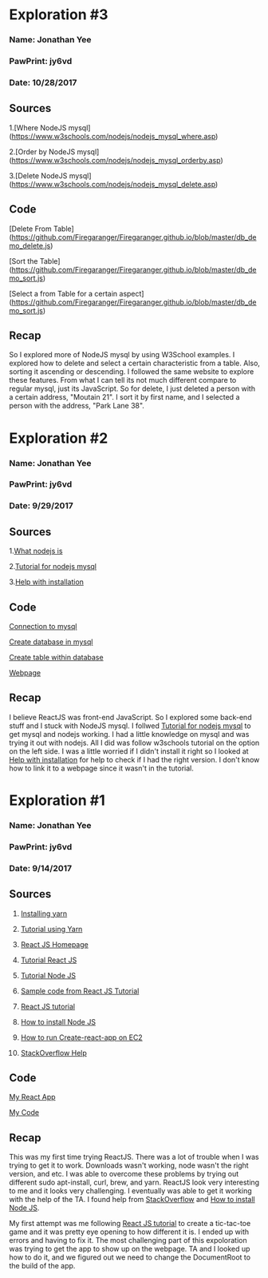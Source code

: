 # Exploration #3

### Name: Jonathan Yee
### PawPrint: jy6vd
### Date: 10/28/2017

## Sources 
  1.[Where NodeJS mysql] (https://www.w3schools.com/nodejs/nodejs_mysql_where.asp)
  
  2.[Order by NodeJS mysql] (https://www.w3schools.com/nodejs/nodejs_mysql_orderby.asp)
  
  3.[Delete NodeJS mysql] (https://www.w3schools.com/nodejs/nodejs_mysql_delete.asp)
## Code

[Delete From Table] (https://github.com/Firegaranger/Firegaranger.github.io/blob/master/db_demo_delete.js)

[Sort the Table] (https://github.com/Firegaranger/Firegaranger.github.io/blob/master/db_demo_sort.js)

[Select a from Table for a certain aspect] (https://github.com/Firegaranger/Firegaranger.github.io/blob/master/db_demo_sort.js)

## Recap

So I explored more of NodeJS mysql by using W3School examples. I explored how to delete and select a certain characteristic from a table. Also, sorting it ascending or descending. I followed the same website to explore these features. From what I can tell its not much different compare to regular mysql, just its JavaScript. So for delete, I just deleted a person with a certain address, "Moutain 21". I sort it by first name, and I selected a person with the address, "Park Lane 38".

# Exploration #2

### Name: Jonathan Yee
### PawPrint: jy6vd
### Date: 9/29/2017

## Sources

1.[What nodejs is](https://nodejs.org/en/)

2.[Tutorial for nodejs mysql](https://www.w3schools.com/nodejs/nodejs_mysql.asp)

3.[Help with installation](https://medium.com/technoetics/installing-and-setting-up-mysql-with-nodejs-in-ubuntu-75e0c0a693ba)

## Code

[Connection to mysql](https://github.com/Firegaranger/Firegaranger.github.io/blob/master/demo_db_connection.js)

[Create database in mysql](https://github.com/Firegaranger/Firegaranger.github.io/blob/master/demo_db_create_database.js)

[Create table within database](https://github.com/Firegaranger/Firegaranger.github.io/blob/master/demo_db_create_table.js)

[Webpage](http://cs4830.myjy6vd.tech/)


## Recap

I believe ReactJS was front-end JavaScript. So I explored some back-end stuff and I stuck with NodeJS mysql. I follwed [Tutorial for nodejs mysql](https://www.w3schools.com/nodejs/nodejs_mysql.asp) to get mysql and nodejs working. I had a little knowledge on mysql and was trying it out with nodejs. All I did was follow w3schools tutorial on the option on the left side. I was a little worried if I didn't install it right so I looked at [Help with installation](https://medium.com/technoetics/installing-and-setting-up-mysql-with-nodejs-in-ubuntu-75e0c0a693ba) for help to check if I had the right version. I don't know how to link it to a webpage since it wasn't in the tutorial.

# Exploration #1

### Name: Jonathan Yee
### PawPrint: jy6vd
### Date: 9/14/2017

## Sources

1. [Installing yarn](https://github.com/yarnpkg/yarn/issues/3708)

2. [Tutorial using Yarn](https://hackernoon.com/simple-react-development-in-2017-113bd563691f)

3. [React JS Homepage](https://facebook.github.io/react/docs/installation.html)

4. [Tutorial React JS](https://www.tutorialspoint.com/reactjs/reactjs_quick_guide.htm)

5. [Tutorial Node JS](https://www.tutorialspoint.com/nodejs/nodejs_environment_setup.htm)

6. [Sample code from React JS Tutorial](https://codepen.io/gaearon/pen/oWWQNa?editors=0010)

7. [React JS tutorial](https://facebook.github.io/react/tutorial/tutorial.html)

8. [How to install Node JS](https://tecadmin.net/install-latest-nodejs-npm-on-ubuntu/)

9. [How to run Create-react-app on EC2](https://www.peterbe.com/plog/how-to-deploy-a-create-react-app)

10. [StackOverflow Help](https://stackoverflow.com/questions/43517963/running-react-application-in-aws-ec2-server)

## Code

[My React App](http://cs4830.myjy6vd.tech/)

[My Code](https://github.com/Firegaranger/Firegaranger.github.io/blob/master/index.js)

## Recap

This was my first time trying ReactJS. There was a lot of trouble when I was trying to get it to work. Downloads wasn't working, node wasn't the right version, and etc. I was able to overcome these problems by trying out different sudo apt-install, curl, brew, and yarn. ReactJS look very interesting to me and it looks very challenging. I eventually was able to get it working with the help of the TA. I found help from [StackOverflow](https://stackoverflow.com/questions/43517963/running-react-application-in-aws-ec2-server) and [How to install Node JS](https://tecadmin.net/install-latest-nodejs-npm-on-ubuntu/).

My first attempt was me following [React JS tutorial](https://facebook.github.io/react/tutorial/tutorial.html) to create a tic-tac-toe game and it was pretty eye opening to how different it is. I ended up with errors and having to fix it. The most challenging part of this expoloration was trying to get the app to show up on the webpage. TA and I looked up how to do it, and we figured out we need to change the DocumentRoot to the build of the app.




